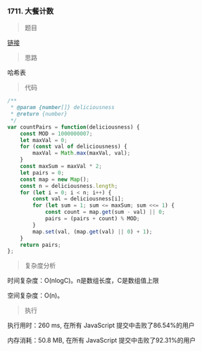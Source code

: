 ### 1711. 大餐计数

> 题目

[链接](https://leetcode-cn.com/problems/count-good-meals/)

> 思路

哈希表

> 代码

```js
/**
 * @param {number[]} deliciousness
 * @return {number}
 */
var countPairs = function(deliciousness) {
    const MOD = 1000000007;
    let maxVal = 0;
    for (const val of deliciousness) {
        maxVal = Math.max(maxVal, val);
    }
    const maxSum = maxVal * 2;
    let pairs = 0;
    const map = new Map();
    const n = deliciousness.length;
    for (let i = 0; i < n; i++) {
        const val = deliciousness[i];
        for (let sum = 1; sum <= maxSum; sum <<= 1) {
            const count = map.get(sum - val) || 0;
            pairs = (pairs + count) % MOD;
        }
        map.set(val, (map.get(val) || 0) + 1);
    }
    return pairs;
};
```

> 复杂度分析

时间复杂度：O(nlogC)。n是数组长度，C是数组值上限

空间复杂度：O(n)。

> 执行

执行用时：260 ms, 在所有 JavaScript 提交中击败了86.54%的用户

内存消耗：50.8 MB, 在所有 JavaScript 提交中击败了92.31%的用户